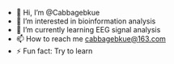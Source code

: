 - 👋 Hi, I’m @Cabbagebkue
- 👀 I’m interested in bioinformation analysis
- 🌱 I’m currently learning EEG signal analysis
- 📫 How to reach me cabbagebkue@163.com
- ⚡ Fun fact: Try to learn 

<!---
Cabbagebkue/Cabbagebkue is a ✨ special ✨ repository because its `README.md` (this file) appears on your GitHub profile.
You can click the Preview link to take a look at your changes.
--->
